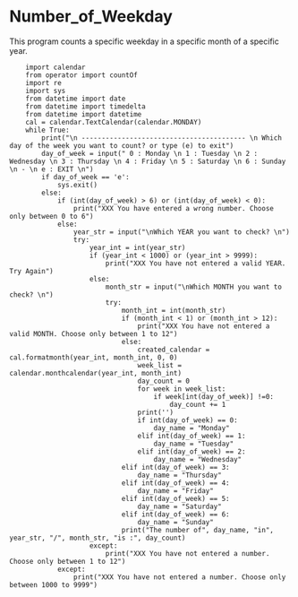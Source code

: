 # Number_of_Weekday
This program counts a specific weekday in a specific month of a specific year.

        import calendar
        from operator import countOf
        import re
        import sys
        from datetime import date
        from datetime import timedelta
        from datetime import datetime
        cal = calendar.TextCalendar(calendar.MONDAY)
        while True:
            print("\n ----------------------------------------- \n Which day of the week you want to count? or type (e) to exit")
            day_of_week = input(" 0 : Monday \n 1 : Tuesday \n 2 : Wednesday \n 3 : Thursday \n 4 : Friday \n 5 : Saturday \n 6 : Sunday \n - \n e : EXIT \n")
            if day_of_week == 'e':
                sys.exit()
            else:
                if (int(day_of_week) > 6) or (int(day_of_week) < 0):
                    print("XXX You have entered a wrong number. Choose only between 0 to 6")
                else:
                    year_str = input("\nWhich YEAR you want to check? \n")
                    try:
                        year_int = int(year_str)
                        if (year_int < 1000) or (year_int > 9999):
                            print("XXX You have not entered a valid YEAR. Try Again")
                        else:
                            month_str = input("\nWhich MONTH you want to check? \n")
                            try:
                                month_int = int(month_str)
                                if (month_int < 1) or (month_int > 12):
                                    print("XXX You have not entered a valid MONTH. Choose only between 1 to 12")
                                else:
                                    created_calendar = cal.formatmonth(year_int, month_int, 0, 0)
                                    week_list = calendar.monthcalendar(year_int, month_int)
                                    day_count = 0
                                    for week in week_list:
                                        if week[int(day_of_week)] !=0:
                                            day_count += 1
                                    print('')
                                    if int(day_of_week) == 0:
                                        day_name = "Monday"
                                    elif int(day_of_week) == 1:
                                        day_name = "Tuesday"
                                    elif int(day_of_week) == 2:
                                        day_name = "Wednesday"
                                elif int(day_of_week) == 3:
                                    day_name = "Thursday"
                                elif int(day_of_week) == 4:
                                    day_name = "Friday"
                                elif int(day_of_week) == 5:
                                    day_name = "Saturday"
                                elif int(day_of_week) == 6:
                                    day_name = "Sunday"
                                print("The number of", day_name, "in", year_str, "/", month_str, "is :", day_count)                                
                        except:
                            print("XXX You have not entered a number. Choose only between 1 to 12")
                except:
                    print("XXX You have not entered a number. Choose only between 1000 to 9999")


